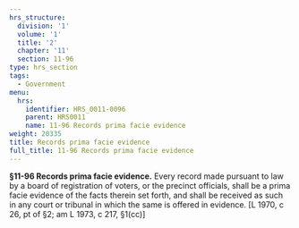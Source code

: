 ```yaml
---
hrs_structure:
  division: '1'
  volume: '1'
  title: '2'
  chapter: '11'
  section: 11-96
type: hrs_section
tags:
  - Government
menu:
  hrs:
    identifier: HRS_0011-0096
    parent: HRS0011
    name: 11-96 Records prima facie evidence
weight: 20335
title: Records prima facie evidence
full_title: 11-96 Records prima facie evidence
---
```

**§11-96 Records prima facie evidence.** Every record made pursuant to law by a board of registration of voters, or the precinct officials, shall be a prima facie evidence of the facts therein set forth, and shall be received as such in any court or tribunal in which the same is offered in evidence. [L 1970, c 26, pt of §2; am L 1973, c 217, §1(cc)]